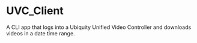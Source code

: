# UVC_Client
A CLI app that logs into a Ubiquity Unified Video Controller and downloads videos in a date time range. 
